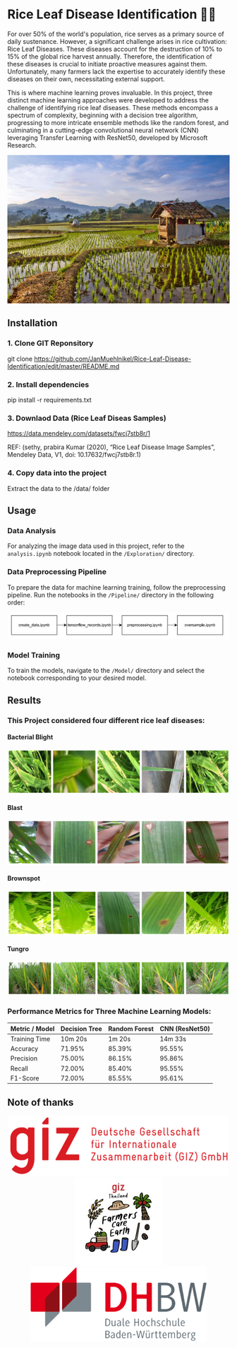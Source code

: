 # Rice Leaf Disease Identification 🌾🚀

For over 50% of the world's population, rice serves as a primary source of daily sustenance. However, a significant challenge arises in rice cultivation: Rice Leaf Diseases. These diseases account for the destruction of 10% to 15% of the global rice harvest annually. Therefore, the identification of these diseases is crucial to initiate proactive measures against them. Unfortunately, many farmers lack the expertise to accurately identify these diseases on their own, necessitating external support.

This is where machine learning proves invaluable. In this project, three distinct machine learning approaches were developed to address the challenge of identifying rice leaf diseases. These methods encompass a spectrum of complexity, beginning with a decision tree algorithm, progressing to more intricate ensemble methods like the random forest, and culminating in a cutting-edge convolutional neural network (CNN) leveraging Transfer Learning with ResNet50, developed by Microsoft Research.

![Rice Farm](./img/farm.jpg)


## Installation

### 1. **Clone GIT Reponsitory**

   git clone https://github.com/JanMuehlnikel/Rice-Leaf-Disease-Identification/edit/master/README.md
   
### 2. **Install dependencies**

   pip install -r requirements.txt
   
### 3. **Downlaod Data (Rice Leaf Diseas Samples)**

   https://data.mendeley.com/datasets/fwcj7stb8r/1 
   
   REF: (sethy, prabira Kumar (2020), “Rice Leaf Disease Image Samples”, Mendeley Data, V1, doi: 10.17632/fwcj7stb8r.1)
   
### 4. **Copy data into the project**

   Extract the data to the /data/ folder


## Usage

### Data Analysis
For analyzing the image data used in this project, refer to the `analysis.ipynb` notebook located in the `/Exploration/` directory.

### Data Preprocessing Pipeline
To prepare the data for machine learning training, follow the preprocessing pipeline. Run the notebooks in the `/Pipeline/` directory in the following order:

<img src="./img/usage.png" alt="Data Pipeline" width="750"/>

### Model Training
To train the models, navigate to the `/Model/` directory and select the notebook corresponding to your desired model.

## Results
### This Project considered four different rice leaf diseases:
#### Bacterial Blight
![Bildbeschreibung 1](./img/bacterial.png)
#### Blast
![Bildbeschreibung 1](./img/Blast_images.png)
#### Brownspot
![Bildbeschreibung 1](./img/Brownspot_images.png)
#### Tungro
![Bildbeschreibung 1](./img/Tungro_images.png)

### Performance Metrics for Three Machine Learning Models:

| Metric / Model   | Decision Tree | Random Forest | CNN (ResNet50) |
|------------------|---------------|---------------|----------------|
| Training Time    | 10m 20s       | 1m 20s        | 14m 33s        |
| Accuracy         | 71.95%        | 85.39%        | 95.55%         |
| Precision        | 75.00%        | 86.15%        | 95.86%         |
| Recall           | 72.00%        | 85.40%        | 95.55%         |
| F1-Score         | 72.00%        | 85.55%        | 95.61%         |

## Note of thanks

<p align="center">
  <img src="./img/giz.png" width="500" />
  <img src="./img/agf.jpg" width="200" />
   <img src="./img/dhbw.png.png" width="400" />
</p>
